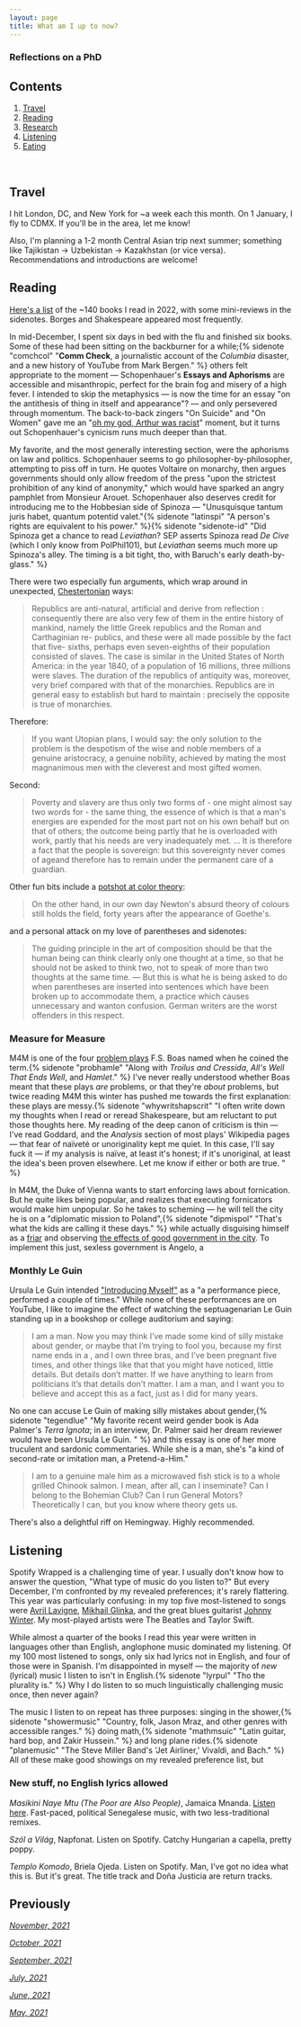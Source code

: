 ```yaml
---
layout: page
title: What am I up to now?
---
```


### Reflections on a PhD



### 

## Contents
1. [Travel](#travel)
2. [Reading](#books)
4. [Research](#writing)
5. [Listening](#music)
6. [Eating](#food)

  <br>
  
## Travel

I hit London, DC, and New York for ~a week each this month. On 1 January, I fly to CDMX. If you'll be in the area, let me know! 

Also, I'm planning a 1-2 month Central Asian trip next summer; something like Tajikistan -> Uzbekistan -> Kazakhstan (or vice versa). Recommendations and introductions are welcome!

## Reading 

[Here's a list](https://jablevine.com/older/2022_books) of the ~140 books I read in 2022, with some mini-reviews in the sidenotes. Borges and Shakespeare appeared most frequently. 

In mid-December, I spent six days in bed with the flu and finished six books. Some of these had been sitting on the backburner for a while;{% sidenote "comchcol" "**Comm Check**, a journalistic account of the *Columbia* disaster, and a new history of YouTube from Mark Bergen." %} others felt appropriate to the moment — Schopenhauer's **Essays and Aphorisms** are accessible and misanthropic, perfect for the brain fog and misery of a high fever. I intended to skip the metaphysics — is now the time for an essay "on the antithesis of thing in itself and appearance"? — and only persevered through momentum. The back-to-back zingers "On Suicide" and "On Women" gave me an "[oh my god, Arthur was racist](https://youtu.be/wwDGm6JO4Lw?t=32)" moment, but it turns out Schopenhauer's cynicism runs much deeper than that. 

My favorite, and the most generally interesting section, were the aphorisms on law and politics. Schopenhauer seems to go philosopher-by-philosopher, attempting to piss off in turn. He quotes Voltaire on monarchy, then argues governments should only allow freedom of the press "upon the strictest prohibition of any kind of anonymity," which would have sparked an angry pamphlet from Monsieur Arouet. Schopenhauer also deserves credit for introducing me to the Hobbesian side of Spinoza — "Unusquisque tantum juris habet, quantum potentid valet."{% sidenote "latinspi" "A person's rights are equivalent to his power." %}{% sidenote "sidenote-id" "Did Spinoza get a chance to read *Leviathan*? SEP asserts Spinoza read *De Cive* (which I only know from PolPhil101), but *Leviathan* seems much more up Spinoza's alley. The timing is a bit tight, tho, with Baruch's early death-by-glass." %} 

There were two especially fun arguments, which wrap around in unexpected, [Chestertonian](https://twitter.com/stevenkaas/status/144899078222921729) ways: 

> Republics are anti-natural, artificial and derive from reflection : consequently there are also very few of them in the entire history of mankind, namely the little Greek republics and the Roman and Carthaginian re- publics, and these were all made possible by the fact that five- sixths, perhaps even seven-eighths of their population consisted of slaves. The case is similar in the United States of North America: in the year 1840, of a population of 16 millions, three millions were slaves. The duration of the republics of antiquity was, moreover, very brief compared with that of the monarchies. Republics are in general easy to establish but hard to maintain : precisely the opposite is true of monarchies.

Therefore: 

> If you want Utopian plans, I would say: the only solution to the problem is the despotism of the wise and noble members of a genuine aristocracy, a genuine nobility, achieved by mating the most magnanimous men with the cleverest and most gifted women. 

Second: 

> Poverty and slavery are thus only two forms of - one might almost say two words for - the same thing, the essence of which is that a man's energies are expended for the most part not on his own behalf but on that of others; the outcome being partly that he is overloaded with work, partly that his needs are very inadequately met.
> ...
> It is therefore a fact that the people is sovereign: but this sovereignty never comes of ageand therefore has to remain under the permanent care of a guardian.

Other fun bits include a [potshot at color theory](https://xkcd.com/1882/):

> On the other hand, in our own day Newton's absurd theory of colours still holds the field, forty years after the appearance of Goethe's.

and a personal attack on my love of parentheses and sidenotes:

> The guiding principle in the art of composition should be that the human being can think clearly only one thought at a time, so that he should not be asked to think two, not to speak of more than two thoughts at the same time. — But this is what he is being asked to do when parentheses are inserted into sentences which have been broken up to accommodate them, a practice which causes unnecessary and wanton confusion. German writers are the worst offenders in this respect.

### **Measure for Measure**

M4M is one of the four [problem plays](https://en.wikipedia.org/wiki/Shakespearean_problem_play) F.S. Boas named when he coined the term.{% sidenote "probhamle" "Along with *Troilus and Cressida*, *All's Well That Ends Well*, and *Hamlet*." %} I've never really understood whether Boas meant that these plays *are* problems, or that they're *about* problems, but twice reading M4M this winter has pushed me towards the first explanation: these plays are messy.{% sidenote "whywritshapscrit" "I often write down my thoughts when I read or reread Shakespeare, but am reluctant to put those thoughts here. My reading of the deep canon of criticism is thin — I've read Goddard, and the *Analysis* section of most plays' Wikipedia pages — that fear of naïveté or unoriginality kept me quiet. In this case, I'll say fuck it — if my analysis is naïve, at least it's honest; if it's unoriginal, at least the idea's been proven elsewhere. Let me know if either or both are true. " %} 

In M4M, the Duke of Vienna wants to start enforcing laws about fornication. But he quite likes being popular, and realizes that executing fornicators would make him unpopular. So he takes to scheming — he will tell the city he is on a "diplomatic mission to Poland",{% sidenote "dipmispol" "That's what the kids are calling it these days." %} while actually disguising himself as a [friar](https://chicagoreader.com/news-politics/into-the-friar/) and observing [the effects of good government in the city](https://artsandculture.google.com/asset/effects-of-good-government-in-the-city/WAFg-CSkcQJsMw?hl=en). To implement this just, sexless government is Angelo, a 



### Monthly Le Guin

Ursula Le Guin intended ["Introducing Myself"](https://languagelog.ldc.upenn.edu/myl/IntroducingMyself.html) as a "a performance piece, performed a couple of times." While none of these performances are on YouTube, I like to imagine the effect of watching the septuagenarian Le Guin standing up in a bookshop or college auditorium and saying: 

> I am a man. Now you may think I’ve made some kind of silly mistake about gender, or maybe that I’m trying to fool you, because my first name ends in a , and I own three bras, and I’ve been pregnant five times, and other things like that that you might have noticed, little details. But details don’t matter. If we have anything to learn from politicians it’s that details don’t matter. I am a man, and I want you to believe and accept this as a fact, just as I did for many years.

No one can accuse Le Guin of making silly mistakes about gender,{% sidenote "tegendlue" "My favorite recent weird gender book is Ada Palmer's *Terra Ignota*; in an interview, Dr. Palmer said her dream reviewer would have been Ursula Le Guin. " %} and this essay is one of her more truculent  and sardonic commentaries. While she is a man, she's "a kind of second-rate or imitation man, a Pretend-a-Him." 

> I am to a genuine male him as a microwaved fish stick is to a whole grilled Chinook salmon. I mean, after all, can I inseminate? Can I belong to the Bohemian Club? Can I run General Motors? Theoretically I can, but you know where theory gets us. 

There's also a delightful riff on Hemingway. Highly recommended.

## Listening

Spotify Wrapped is a challenging time of year. I usually don't know how to answer the question, "What type of music do you listen to?" But every December, I'm confronted by my revealed preferences; it's rarely flattering. This year was particularly confusing: in my top five most-listened to songs were [Avril Lavigne](https://open.spotify.com/track/6m0Dk7Cm7rWQLzCjeYIiIt?si=9e5ab85d2d544256), [Mikhail Glinka](https://open.spotify.com/track/19ocRIYxL4h6lKJFIxXnWF?si=3c0f13265ee9486d), and the great blues guitarist [Johnny Winter](https://open.spotify.com/track/2ufOnRuG6tOacEWlsI1JER?si=1662d6784cb64f68). My most-played artists were The Beatles and Taylor Swift. 

While almost a quarter of the books I read this year were written in languages other than English, anglophone music dominated my listening. Of my 100 most listened to songs, only six had lyrics not in English, and four of those were in Spanish. I'm disappointed in myself — the majority of *new* (lyrical) music I listen to isn't in English.{% sidenote "lyrpul" "Tho the plurality is." %} Why I do listen to so much linguistically challenging music once, then never again? 

The music I listen to on repeat has three purposes: singing in the shower,{% sidenote "showermusic" "Country, folk, Jason Mraz, and other genres with accessible ranges." %} doing math,{% sidenote "mathmsuic" "Latin guitar, hard bop, and Zakir Hussein." %} and long plane rides.{% sidenote "planemusic" "The Steve Miller Band's 'Jet Airliner,' Vivaldi, and Bach." %} All of these make good showings on my revealed preference list, but 

### New stuff, no English lyrics allowed

*Masikini Naye Mtu (The Poor are Also People)*, Jamaica Mnanda. [Listen here](https://jamaica.bandcamp.com/album/masikini-naye-mtu-the-poor-are-also-people). Fast-paced, political Senegalese music, with two less-traditional remixes. 

*Szól a Világ*, Napfonat. Listen on Spotify. Catchy Hungarian a capella, pretty poppy. 

*Templo Komodo*, Briela Ojeda. Listen on Spotify. Man, I've got no idea what this is. But it's great. The title track and Doña Justicia are return tracks.






## Previously

*[November, 2021](https://jablevine.com/older/november_2021)*

*[October, 2021](https://jablevine.com/older/october_2021)*

*[September, 2021](https://jablevine.com/older/september_2021)*

*[July, 2021](https://jablevine.com/older/july_2021)*

*[June, 2021](https://jablevine.com/older/june_2021)*

*[May, 2021](https://jablevine.com/older/may_2021)*




